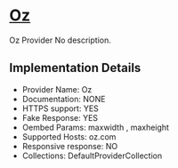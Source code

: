 # [Oz](https://oz.com)

Oz Provider
No description.

## Implementation Details

- Provider
Name: Oz
- Documentation: NONE
- HTTPS support: YES
- Fake Response: YES
- Oembed Params: maxwidth , maxheight
- Supported Hosts: oz.com
- Responsive response: NO
- Collections: DefaultProviderCollection


